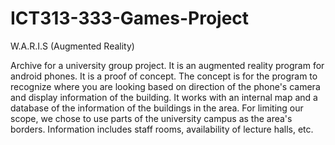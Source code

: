 ICT313-333-Games-Project
========================

W.A.R.I.S (Augmented Reality)

Archive for a university group project. It is an augmented reality program for android phones. It is a proof of concept. The concept is for the program to recognize where you are looking based on direction of the phone's camera and display information of the building. It works with an internal map and a database of the information of the buildings in the area. For limiting our scope, we chose to use parts of the university campus as the area's borders. Information includes staff rooms, availability of lecture halls, etc.
